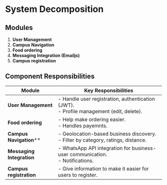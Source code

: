 # System Decomposition  
## Modules  
1. **User Management**  
2. **Campus Navigation**  
3. **Food ordering**  
4. **Messaging Integration (Emailjs)**  
5. **Campus registration**  

## Component Responsibilities  
| Module                  | Key Responsibilities                                                                 |  
|-------------------------|-------------------------------------------------------------------------------------|  
| **User Management**     | - Handle user registration, authentication (JWT).<br>- Profile management (edit, delete). |  
| **Food ordering**   | - Help make ordering easier.<br>- Handles payemnts.                 |  
| **Campus Navigation****  | - Geolocation-based business discovery.<br>- Filter by category, ratings, distance.  |  
| **Messaging Integration** | - WhatsApp API integration for business-user communication.<br>- Notifications.      |  
| **Campus registration**     | - Give information to make it easier for users to register.                |  


